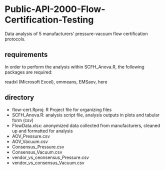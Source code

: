 # Public-API-2000-Flow-Certification-Testing

Data analysis of 5 manufacturers' pressure-vacuum flow certification protocols.

## requirements

In order to perform the analysis within SCFH_Anova.R, the following packages are required:

readxl (Microsoft Excel), emmeans, EMSaov, here

## directory

* flow-cert.Rproj: R Project file for organizing files
* SCFH_Anova.R: analysis script file, analysis outputs in plots and tabular form (csv)
* FlowData.xlsx: anonymized data collected from manufacturers, cleaned up and formatted for analysis
* AOV_Pressure.csv
* AOV_Vacuum.csv
* Consensus_Pressure.csv
* Consensus_Vacuum.csv
* vendor_vs_ceonsensus_Pressure.csv
* vendor_vs_consensus_Vacuum.csv
